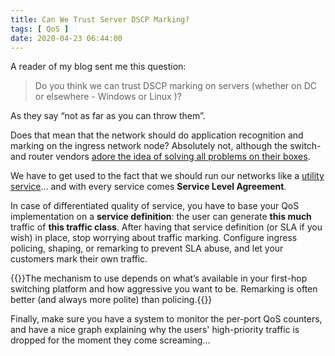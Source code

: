 ```yaml
---
title: Can We Trust Server DSCP Marking?
tags: [ QoS ]
date: 2020-04-23 06:44:00
---
```

A reader of my blog sent me this question:

> Do you think we can trust DSCP marking on servers (whether on DC or elsewhere - Windows or Linux )?

As they say “not as far as you can throw them”.

Does that mean that the network should do application recognition and marking on the ingress network node? Absolutely not, although the switch- and router vendors [adore the idea of solving all problems on their boxes](/2013/06/network-virtualization-and-spaghetti/).
<!--more-->
We have to get used to the fact that we should run our networks like a [utility service](/2013/04/they-want-networking-to-be-utility-lets/)... and with every service comes **Service Level Agreement**.

In case of differentiated quality of service, you have to base your QoS implementation on a **service definition**: the user can generate **this much** traffic of **this traffic class**. After having that service definition (or SLA if you wish) in place, stop worrying about traffic marking. Configure ingress policing, shaping, or remarking to prevent SLA abuse, and let your customers mark their own traffic.

{{<note info>}}The mechanism to use depends on what’s available in your first-hop switching platform and how aggressive you want to be. Remarking is often better (and always more polite) than policing.{{</note>}}

Finally, make sure you have a system to monitor the per-port QoS counters, and have a nice graph explaining why the users' high-priority traffic is dropped for the moment they come screaming…